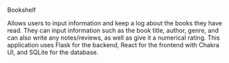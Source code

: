 Bookshelf

Allows users to input information and keep a log about the books they have read.
They can input information such as the book title, author, genre, and can also write any notes/reviews, as well as give it a numerical rating.
This application uses Flask for the backend, React for the frontend with Chakra UI, and SQLite for the database.

